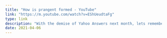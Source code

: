 ```yaml
---
title: "How is prangent formed - YouTube"
link: "https://m.youtube.com/watch?v=EShUeudtaFg"
type: link
description: "With the demise of Yahoo Answers next month, lets remember a classic of its genre."
date: 2021-04-06
---
```

